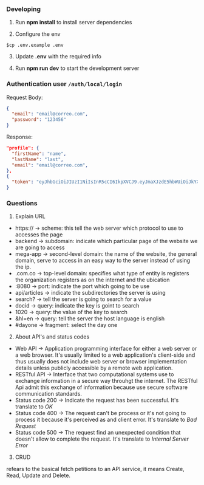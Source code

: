 ### Developing

1. Run **npm install** to install server dependencies

2. Configure the env

```shell
$cp .env.example .env
```

3. Update **.env** with the required info

4. Run **npm run dev** to start the development server

### Authentication user `/auth/local/login`

Request Body:

```json
{
  "email": "email@correo.com",
  "password": "123456"
}
```

Response:

```json
"profile": {
  "firstName": "name",
  "lastName": "last",
  "email": "email@correo.com",
},
{
  "token": "eyJhbGciOiJIUzI1NiIsInR5cCI6IkpXVCJ9.eyJmaXJzdE5hbWUiOiJkYXZpZCIsImxhc3ROYW1lIjoibHluY2giLCJlbWFpbCI6ImRhdmlkbHlAZ21haWwuY29tIiwiaWF0IjoxNjc0OTY4MDM5fQ.Lltgw2tDefgNxwFbmglRzYNUHcSUjz2jmesizwqypMg"
}
```

### Questions

1. Explain URL

- https:// -> scheme: this tell the web server which protocol to use to accesses the page
- backend -> subdomain: indicate which particular page of the website we are going to access
- mega-app -> second-level domain: the name of the website, the general domain, serve to access in an easy way to the server instead of using the ip.
- .com.co -> top-level domain: specifies what type of entity is registers the organization registers as on the internet and the ubication
- :8080 -> port: indicate the port which going to be use
- api/articles -> indicate the subdirectories the server is using
- search? -> tell the server is going to search for a value
- docid -> query: indicate the key is goint to search
- 1020 -> query: the value of the key to search
- &hl=en -> query: tell the server the host language is english
- #dayone -> fragment: select the day one

2. About API's and status codes

- Web API -> Application programming interface for either a web server or a web browser. It's usually limited to a web application's client-side and thus usually does not include web server or browser implementation details unless publicly accessible by a remote web application.
- RESTful API -> Interface that two computational systems use to exchange information in a secure way throuhgt the internet. The RESTful Api admit this exchange of information because use secure software communication standards.
- Status code 200 -> Indicate the request has been successful. It's translate to _OK_
- Status code 400 -> The request can't be process or it's not going to process it because it's perceived as and client error. It's translate to _Bad Request_
- Status code 500 -> The request find an unexpected condition that doesn't allow to complete the request. It's translate to _Internal Server Error_

3. CRUD

refears to the basical fetch petitions to an API service, it means Create, Read, Update and Delete.
